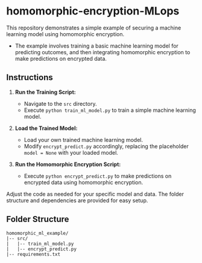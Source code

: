 # homomorphic-encryption-MLops

This repository demonstrates a simple example of securing a machine learning model using homomorphic encryption.

- The example involves training a basic machine learning model for predicting outcomes, and then integrating homomorphic encryption to make predictions on encrypted data. 

## Instructions

1. **Run the Training Script:**
   - Navigate to the `src` directory.
   - Execute `python train_ml_model.py` to train a simple machine learning model.

2. **Load the Trained Model:**
   - Load your own trained machine learning model.
   - Modify `encrypt_predict.py` accordingly, replacing the placeholder `model = None` with your loaded model.

3. **Run the Homomorphic Encryption Script:**
   - Execute `python encrypt_predict.py` to make predictions on encrypted data using homomorphic encryption.

Adjust the code as needed for your specific model and data. The folder structure and dependencies are provided for easy setup.

## Folder Structure

```plaintext
homomorphic_ml_example/
|-- src/
|   |-- train_ml_model.py
|   |-- encrypt_predict.py
|-- requirements.txt

```
